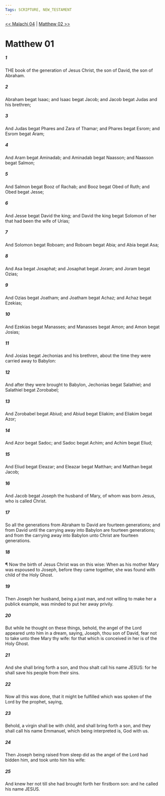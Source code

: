 ```yaml
---
Tags: SCRIPTURE, NEW_TESTAMENT
---
```


[<< Malachi 04](OLD_TESTAMENT/39_Malachi/Malachi_04.md) | [Matthew 02 >>](NEW_TESTAMENT/01_Matthew/Matthew_02.md)

# Matthew 01

##### 1

THE book of the generation of Jesus Christ, the son of David, the son of Abraham.

##### 2

Abraham begat Isaac; and Isaac begat Jacob; and Jacob begat Judas and his brethren;

##### 3

And Judas begat Phares and Zara of Thamar; and Phares begat Esrom; and Esrom begat Aram;

##### 4

And Aram begat Aminadab; and Aminadab begat Naasson; and Naasson begat Salmon;

##### 5

And Salmon begat Booz of Rachab; and Booz begat Obed of Ruth; and Obed begat Jesse;

##### 6

And Jesse begat David the king; and David the king begat Solomon of her that had been the wife of Urias;

##### 7

And Solomon begat Roboam; and Roboam begat Abia; and Abia begat Asa;

##### 8

And Asa begat Josaphat; and Josaphat begat Joram; and Joram begat Ozias;

##### 9

And Ozias begat Joatham; and Joatham begat Achaz; and Achaz begat Ezekias;

##### 10

And Ezekias begat Manasses; and Manasses begat Amon; and Amon begat Josias;

##### 11

And Josias begat Jechonias and his brethren, about the time they were carried away to Babylon:

##### 12

And after they were brought to Babylon, Jechonias begat Salathiel; and Salathiel begat Zorobabel;

##### 13

And Zorobabel begat Abiud; and Abiud begat Eliakim; and Eliakim begat Azor;

##### 14

And Azor begat Sadoc; and Sadoc begat Achim; and Achim begat Eliud;

##### 15

And Eliud begat Eleazar; and Eleazar begat Matthan; and Matthan begat Jacob;

##### 16

And Jacob begat Joseph the husband of Mary, of whom was born Jesus, who is called Christ.

##### 17

So all the generations from Abraham to David are fourteen generations; and from David until the carrying away into Babylon are fourteen generations; and from the carrying away into Babylon unto Christ are fourteen generations.

##### 18

¶ Now the birth of Jesus Christ was on this wise: When as his mother Mary was espoused to Joseph, before they came together, she was found with child of the Holy Ghost.

##### 19

Then Joseph her husband, being a just man, and not willing to make her a publick example, was minded to put her away privily.

##### 20

But while he thought on these things, behold, the angel of the Lord appeared unto him in a dream, saying, Joseph, thou son of David, fear not to take unto thee Mary thy wife: for that which is conceived in her is of the Holy Ghost.

##### 21

And she shall bring forth a son, and thou shalt call his name JESUS: for he shall save his people from their sins.

##### 22

Now all this was done, that it might be fulfilled which was spoken of the Lord by the prophet, saying,

##### 23

Behold, a virgin shall be with child, and shall bring forth a son, and they shall call his name Emmanuel, which being interpreted is, God with us.

##### 24

Then Joseph being raised from sleep did as the angel of the Lord had bidden him, and took unto him his wife:

##### 25

And knew her not till she had brought forth her firstborn son: and he called his name JESUS.
